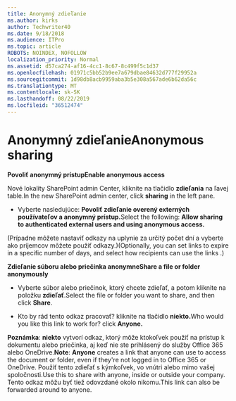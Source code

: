 ```yaml
---
title: Anonymný zdieľanie
ms.author: kirks
author: Techwriter40
ms.date: 9/18/2018
ms.audience: ITPro
ms.topic: article
ROBOTS: NOINDEX, NOFOLLOW
localization_priority: Normal
ms.assetid: d57ca274-af16-4cc1-8c67-8c499f5c1d37
ms.openlocfilehash: 01971c5bb52b9ee7a679dbae84632d777f29952a
ms.sourcegitcommit: 1d98db8acb9959aba3b5e308a567ade6b62da56c
ms.translationtype: MT
ms.contentlocale: sk-SK
ms.lasthandoff: 08/22/2019
ms.locfileid: "36512474"
---
```

# <a name="anonymous-sharing"></a><span data-ttu-id="297f6-102">Anonymný zdieľanie</span><span class="sxs-lookup"><span data-stu-id="297f6-102">Anonymous sharing</span></span>

 <span data-ttu-id="297f6-103">**Povoliť anonymný prístup**</span><span class="sxs-lookup"><span data-stu-id="297f6-103">**Enable anonymous access**</span></span>
  
<span data-ttu-id="297f6-104">Nové lokality SharePoint admin Center, kliknite na tlačidlo **zdieľania** na ľavej table.</span><span class="sxs-lookup"><span data-stu-id="297f6-104">In the new SharePoint admin center, click **sharing** in the left pane.</span></span> 
  
- <span data-ttu-id="297f6-105">Vyberte nasledujúce: **Povoliť zdieľanie overený externých používateľov a anonymný prístup.**</span><span class="sxs-lookup"><span data-stu-id="297f6-105">Select the following: **Allow sharing to authenticated external users and using anonymous access.**</span></span>
  
<span data-ttu-id="297f6-106">(Prípadne môžete nastaviť odkazy na uplynie za určitý počet dní a vyberte ako príjemcov môžete použiť odkazy.)</span><span class="sxs-lookup"><span data-stu-id="297f6-106">(Optionally, you can set links to expire in a specific number of days, and select how recipients can use the links .)</span></span>
    
 <span data-ttu-id="297f6-107">**Zdieľanie súboru alebo priečinka anonymne**</span><span class="sxs-lookup"><span data-stu-id="297f6-107">**Share a file or folder anonymously**</span></span>
  
- <span data-ttu-id="297f6-108">Vyberte súbor alebo priečinok, ktorý chcete zdieľať, a potom kliknite na položku **zdieľať**.</span><span class="sxs-lookup"><span data-stu-id="297f6-108">Select the file or folder you want to share, and then click **Share**.</span></span> 
    
- <span data-ttu-id="297f6-109">Kto by rád tento odkaz pracovať? kliknite na tlačidlo **niekto.**</span><span class="sxs-lookup"><span data-stu-id="297f6-109">Who would you like this link to work for? click **Anyone.**</span></span>
  
 <span data-ttu-id="297f6-110">**Poznámka**: **niekto** vytvorí odkaz, ktorý môže ktokoľvek použiť na prístup k dokumentu alebo priečinka, aj keď nie ste prihlásený do služby Office 365 alebo OneDrive.</span><span class="sxs-lookup"><span data-stu-id="297f6-110">**Note**: **Anyone** creates a link that anyone can use to access the document or folder, even if they're not logged in to Office 365 or OneDrive.</span></span> <span data-ttu-id="297f6-111">Použiť tento zdieľať s kýmkoľvek, vo vnútri alebo mimo vašej spoločnosti.</span><span class="sxs-lookup"><span data-stu-id="297f6-111">Use this to share with anyone, inside or outside your company.</span></span> <span data-ttu-id="297f6-112">Tento odkaz môžu byť tiež odovzdané okolo nikomu.</span><span class="sxs-lookup"><span data-stu-id="297f6-112">This link can also be forwarded around to anyone.</span></span> 
    

